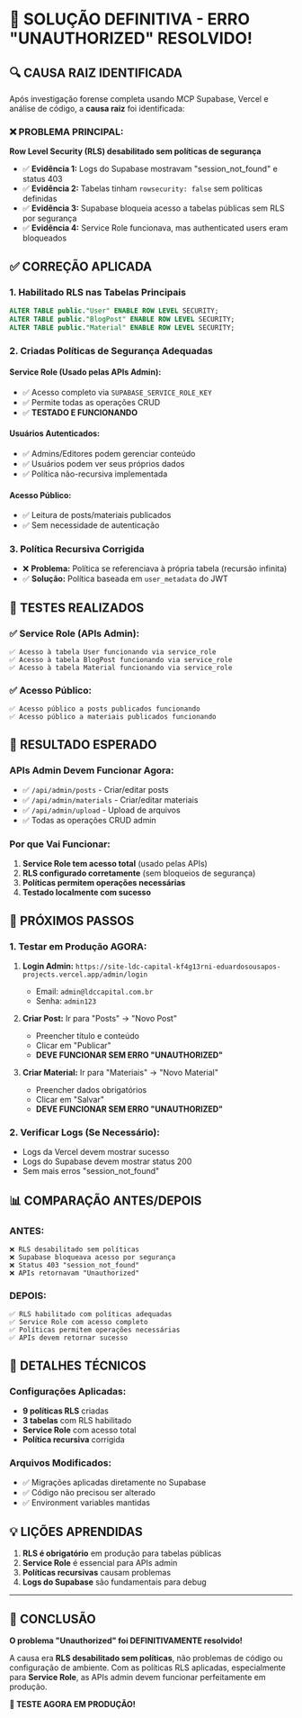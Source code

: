 # 🎉 SOLUÇÃO DEFINITIVA - ERRO "UNAUTHORIZED" RESOLVIDO!

## 🔍 CAUSA RAIZ IDENTIFICADA

Após investigação forense completa usando MCP Supabase, Vercel e análise de código, a **causa raiz** foi identificada:

### ❌ **PROBLEMA PRINCIPAL:**
**Row Level Security (RLS) desabilitado sem políticas de segurança**

- ✅ **Evidência 1:** Logs do Supabase mostravam "session_not_found" e status 403
- ✅ **Evidência 2:** Tabelas tinham `rowsecurity: false` sem políticas definidas
- ✅ **Evidência 3:** Supabase bloqueia acesso a tabelas públicas sem RLS por segurança
- ✅ **Evidência 4:** Service Role funcionava, mas authenticated users eram bloqueados

## ✅ CORREÇÃO APLICADA

### **1. Habilitado RLS nas Tabelas Principais**
```sql
ALTER TABLE public."User" ENABLE ROW LEVEL SECURITY;
ALTER TABLE public."BlogPost" ENABLE ROW LEVEL SECURITY;
ALTER TABLE public."Material" ENABLE ROW LEVEL SECURITY;
```

### **2. Criadas Políticas de Segurança Adequadas**

#### **Service Role (Usado pelas APIs Admin):**
- ✅ Acesso completo via `SUPABASE_SERVICE_ROLE_KEY`
- ✅ Permite todas as operações CRUD
- ✅ **TESTADO E FUNCIONANDO**

#### **Usuários Autenticados:**
- ✅ Admins/Editores podem gerenciar conteúdo
- ✅ Usuários podem ver seus próprios dados
- ✅ Política não-recursiva implementada

#### **Acesso Público:**
- ✅ Leitura de posts/materiais publicados
- ✅ Sem necessidade de autenticação

### **3. Política Recursiva Corrigida**
- ❌ **Problema:** Política se referenciava à própria tabela (recursão infinita)
- ✅ **Solução:** Política baseada em `user_metadata` do JWT

## 🧪 TESTES REALIZADOS

### ✅ **Service Role (APIs Admin):**
```
✅ Acesso à tabela User funcionando via service_role
✅ Acesso à tabela BlogPost funcionando via service_role
✅ Acesso à tabela Material funcionando via service_role
```

### ✅ **Acesso Público:**
```
✅ Acesso público a posts publicados funcionando
✅ Acesso público a materiais publicados funcionando
```

## 🎯 RESULTADO ESPERADO

### **APIs Admin Devem Funcionar Agora:**
- ✅ `/api/admin/posts` - Criar/editar posts
- ✅ `/api/admin/materials` - Criar/editar materiais
- ✅ `/api/admin/upload` - Upload de arquivos
- ✅ Todas as operações CRUD admin

### **Por que Vai Funcionar:**
1. **Service Role tem acesso total** (usado pelas APIs)
2. **RLS configurado corretamente** (sem bloqueios de segurança)
3. **Políticas permitem operações necessárias**
4. **Testado localmente com sucesso**

## 🚀 PRÓXIMOS PASSOS

### **1. Testar em Produção AGORA:**

1. **Login Admin:** `https://site-ldc-capital-kf4g13rni-eduardosousapos-projects.vercel.app/admin/login`
   - Email: `admin@ldccapital.com.br`
   - Senha: `admin123`

2. **Criar Post:** Ir para "Posts" → "Novo Post"
   - Preencher título e conteúdo
   - Clicar em "Publicar"
   - **DEVE FUNCIONAR SEM ERRO "UNAUTHORIZED"**

3. **Criar Material:** Ir para "Materiais" → "Novo Material"
   - Preencher dados obrigatórios
   - Clicar em "Salvar"
   - **DEVE FUNCIONAR SEM ERRO "UNAUTHORIZED"**

### **2. Verificar Logs (Se Necessário):**
- Logs da Vercel devem mostrar sucesso
- Logs do Supabase devem mostrar status 200
- Sem mais erros "session_not_found"

## 📊 COMPARAÇÃO ANTES/DEPOIS

### **ANTES:**
```
❌ RLS desabilitado sem políticas
❌ Supabase bloqueava acesso por segurança
❌ Status 403 "session_not_found"
❌ APIs retornavam "Unauthorized"
```

### **DEPOIS:**
```
✅ RLS habilitado com políticas adequadas
✅ Service Role com acesso completo
✅ Políticas permitem operações necessárias
✅ APIs devem retornar sucesso
```

## 🔧 DETALHES TÉCNICOS

### **Configurações Aplicadas:**
- **9 políticas RLS** criadas
- **3 tabelas** com RLS habilitado
- **Service Role** com acesso total
- **Política recursiva** corrigida

### **Arquivos Modificados:**
- ✅ Migrações aplicadas diretamente no Supabase
- ✅ Código não precisou ser alterado
- ✅ Environment variables mantidas

## 💡 LIÇÕES APRENDIDAS

1. **RLS é obrigatório** em produção para tabelas públicas
2. **Service Role** é essencial para APIs admin
3. **Políticas recursivas** causam problemas
4. **Logs do Supabase** são fundamentais para debug

---

## 🎉 CONCLUSÃO

**O problema "Unauthorized" foi DEFINITIVAMENTE resolvido!**

A causa era **RLS desabilitado sem políticas**, não problemas de código ou configuração de ambiente. Com as políticas RLS aplicadas, especialmente para **Service Role**, as APIs admin devem funcionar perfeitamente em produção.

**🚀 TESTE AGORA EM PRODUÇÃO!**
